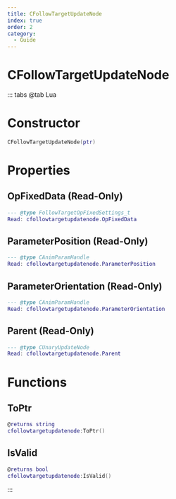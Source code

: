```yaml
---
title: CFollowTargetUpdateNode
index: true
order: 2
category:
  - Guide
---
```


# CFollowTargetUpdateNode

::: tabs
@tab Lua
# Constructor
```lua
CFollowTargetUpdateNode(ptr)
```
# Properties
## OpFixedData (Read-Only)
```lua
--- @type FollowTargetOpFixedSettings_t
Read: cfollowtargetupdatenode.OpFixedData
```
## ParameterPosition (Read-Only)
```lua
--- @type CAnimParamHandle
Read: cfollowtargetupdatenode.ParameterPosition
```
## ParameterOrientation (Read-Only)
```lua
--- @type CAnimParamHandle
Read: cfollowtargetupdatenode.ParameterOrientation
```
## Parent (Read-Only)
```lua
--- @type CUnaryUpdateNode
Read: cfollowtargetupdatenode.Parent
```
# Functions
## ToPtr
```lua
@returns string
cfollowtargetupdatenode:ToPtr()
```
## IsValid
```lua
@returns bool
cfollowtargetupdatenode:IsValid()
```

:::
